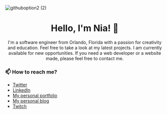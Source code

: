<!--HEADER-->
![githuboption2 (2)](https://user-images.githubusercontent.com/83649458/168452269-4871297a-7858-4af3-9209-c5f90d63b41e.png)
<h1 align="center">Hello, I'm Nia! 👋</h1>
<p align="center">I'm a software engineer from Orlando, Florida with a passion for creativity and education. Feel free to take a look at my latest projects. I am currently available for new opportunities. If you need a web developer or a website made, please feel free to contact me.</p>






### 📫 How to reach me?
- [Twitter](https://twitter.com/nia_codes) 
- [LinkedIn](https://www.linkedin.com/in/nialabrette/) 
- [My personal portfolio](http://nialabrette.com) 
- [My personal blog](https://niacodes.hashnode.dev/)
- [Twitch](https://www.twitch.tv/nia_victory)


